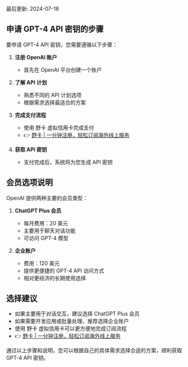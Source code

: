 最后更新: 2024-07-18

## 申请 GPT-4 API 密钥的步骤

要申请 GPT-4 API 密钥，您需要遵循以下步骤：

1. **注册 OpenAI 账户**
   - 首先在 OpenAI 平台创建一个账户

2. **了解 API 计划**
   - 熟悉不同的 API 计划选项
   - 根据需求选择最适合的方案

3. **完成支付流程**
   - 使用 野卡 虚拟信用卡完成支付
   - 👉 [野卡 | 一分钟注册，轻松订阅海外线上服务](https://bit.ly/bewildcard)

4. **获取 API 密钥**
   - 支付完成后，系统将为您生成 API 密钥

## 会员选项说明

OpenAI 提供两种主要的会员类型：

1. **ChatGPT Plus 会员**
   - 每月费用：20 美元
   - 主要用于聊天对话功能
   - 可访问 GPT-4 模型

2. **企业账户**
   - 费用：120 美元
   - 提供更便捷的 GPT-4 API 访问方式
   - 相对更经济的长期使用选择

## 选择建议

- 如果主要用于对话交互，建议选择 ChatGPT Plus 会员
- 如果需要开发应用或批量处理，推荐选择企业账户
- 使用 野卡 虚拟信用卡可以更方便地完成订阅流程
- 👉 [野卡 | 一分钟注册，轻松订阅海外线上服务](https://bit.ly/bewildcard)

通过以上步骤和说明，您可以根据自己的具体需求选择合适的方案，顺利获取 GPT-4 API 密钥。